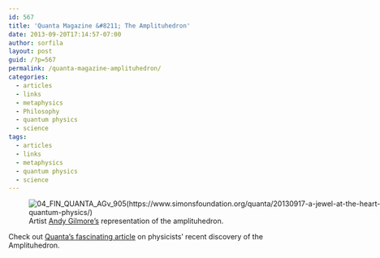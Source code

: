 ```yaml
---
id: 567
title: 'Quanta Magazine &#8211; The Amplituhedron'
date: 2013-09-20T17:14:57-07:00
author: sorfila
layout: post
guid: /?p=567
permalink: /quanta-magazine-amplituhedron/
categories:
  - articles
  - links
  - metaphysics
  - Philosophy
  - quantum physics
  - science
tags:
  - articles
  - links
  - metaphysics
  - quantum physics
  - science
---
```

<figure id="attachment_568" aria-describedby="caption-attachment-568" style="width: 720px" class="wp-caption alignnone"><img class=" wp-image-568" alt="04_FIN_QUANTA_AGv_905" src="/assets/images/wp-content/uploads/2013/10/04_FIN_QUANTA_AGv_905.jpg" width="720" height="681" srcset="/assets/images/wp-content/uploads/2013/10/04_FIN_QUANTA_AGv_905.jpg 900w, /assets/images/wp-content/uploads/2013/10/04_FIN_QUANTA_AGv_905-317x300.jpg 317w" sizes="(max-width: 720px) 100vw, 720px" />(https://www.simonsfoundation.org/quanta/20130917-a-jewel-at-the-heart-of-quantum-physics/)<figcaption id="caption-attachment-568" class="wp-caption-text">Artist <a href="https://crowquills.com/" target="_blank">Andy Gilmore&#8217;s</a> representation of the amplituhedron.</figcaption></figure>

Check out <a href="https://www.simonsfoundation.org/quanta/20130917-a-jewel-at-the-heart-of-quantum-physics/" target="_blank">Quanta&#8217;s fascinating article</a> on physicists&#8217; recent discovery of the Amplituhedron.

&nbsp;
